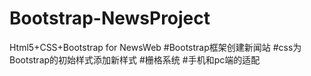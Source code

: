 # Bootstrap-NewsProject
Html5+CSS+Bootstrap for NewsWeb
#Bootstrap框架创建新闻站
#css为Bootstrap的初始样式添加新样式
#栅格系统
#手机和pc端的适配
